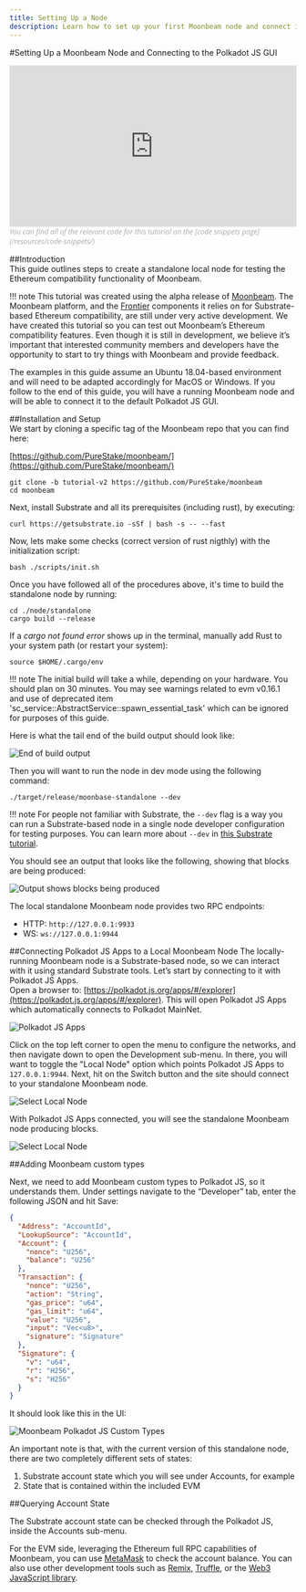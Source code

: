 ```yaml
---
title: Setting Up a Node
description: Learn how to set up your first Moonbeam node and connect it to the Polkadot JS GUI.
---
```


#Setting Up a Moonbeam Node and Connecting to the Polkadot JS GUI  
<style>.embed-container { position: relative; padding-bottom: 56.25%; height: 0; overflow: hidden; max-width: 100%; } .embed-container iframe, .embed-container object, .embed-container embed { position: absolute; top: 0; left: 0; width: 100%; height: 100%; }</style><div class='embed-container'><iframe src='https://www.youtube.com/embed//0HZDeqBhCXM' frameborder='0' allowfullscreen></iframe></div>
<style>.caption { font-family: Open Sans, sans-serif; font-size: 0.9em; color: rgba(170, 170, 170, 1); font-style: italic; letter-spacing: 0px; position: relative;}</style><div class='caption'>You can find all of the relevant code for this tutorial on the [code snippets page](/resources/code-snippets/)</div>

##Introduction  
This guide outlines steps to create a standalone local node for testing the Ethereum compatibility functionality of Moonbeam.

!!! note
    This tutorial was created using the alpha release of [Moonbeam](https://github.com/PureStake/moonbeam/). The Moonbeam platform, and the [Frontier](https://github.com/paritytech/frontier) components it relies on for Substrate-based Ethereum compatibility, are still under very active development. We have created this tutorial so you can test out Moonbeam’s Ethereum compatibility features. Even though it is still in development, we believe it’s important that interested community members and developers have the opportunity to start to try things with Moonbeam and provide feedback.

The examples in this guide assume an Ubuntu 18.04-based environment and will need to be adapted accordingly for MacOS or Windows. If you follow to the end of this guide, you will have a running Moonbeam node and will be able to connect it to the default Polkadot JS GUI.

##Installation and Setup  
We start by cloning a specific tag of the Moonbeam repo that you can find here:

[https://github.com/PureStake/moonbeam/](https://github.com/PureStake/moonbeam/)

```
git clone -b tutorial-v2 https://github.com/PureStake/moonbeam
cd moonbeam
```

Next, install Substrate and all its prerequisites (including rust), by executing:

```
curl https://getsubstrate.io -sSf | bash -s -- --fast
```

Now, lets make some checks (correct version of rust nigthly) with the initialization script:

```
bash ./scripts/init.sh
```

Once you have followed all of the procedures above, it's time to build the standalone node by running:

```
cd ./node/standalone
cargo build --release
```

If a _cargo not found error_ shows up in the terminal, manually add Rust to your system path (or restart your system):

```
source $HOME/.cargo/env
```

!!! note
    The initial build will take a while, depending on your hardware. You should plan on 30 minutes. You may see warnings related to evm v0.16.1 and use of deprecated item 'sc_service::AbstractService::spawn_essential_task' which can be ignored for purposes of this guide.

Here is what the tail end of the build output should look like:

![End of build output](/images/setting-up-a-node/setting-up-node-2b.png)

Then you will want to run the node in dev mode using the following command:

```
./target/release/moonbase-standalone --dev
```

!!! note
    For people not familiar with Substrate, the `--dev` flag is a way you can run a Substrate-based node in a single node developer configuration for testing purposes. You can learn more about `--dev` in [this Substrate tutorial](https://substrate.dev/docs/en/tutorials/create-your-first-substrate-chain/interact).

You should see an output that looks like the following, showing that blocks are being produced:

![Output shows blocks being produced](/images/setting-up-a-node/setting-up-node-3b.png)

The local standalone Moonbeam node provides two RPC endpoints:
-  HTTP: `http://127.0.0.1:9933`
-  WS: `ws://127.0.0.1:9944` 

##Connecting Polkadot JS Apps to a Local Moonbeam Node
The locally-running Moonbeam node is a Substrate-based node, so we can interact with it using standard Substrate tools. Let’s start by connecting to it with Polkadot JS Apps.  
Open a browser to: [https://polkadot.js.org/apps/#/explorer](https://polkadot.js.org/apps/#/explorer). This will open Polkadot JS Apps which automatically connects to Polkadot MainNet. 

![Polkadot JS Apps](/images/setting-up-a-node/setting-up-node-4b.png)

Click on the top left corner to open the menu to configure the networks, and then navigate down to open the Development sub-menu. In there,  you will want to toggle the "Local Node" option which points Polkadot JS Apps to `127.0.0.1:9944`. Next, hit on the Switch button and the site should connect to your standalone Moonbeam node.

![Select Local Node](/images/setting-up-a-node/setting-up-node-5b.png)

With Polkadot JS Apps connected, you will see the standalone Moonbeam node producing blocks.

![Select Local Node](/images/setting-up-a-node/setting-up-node-6b.png)

##Adding Moonbeam custom types

Next, we need to add Moonbeam custom types to Polkadot JS, so it understands them. Under settings navigate to the “Developer” tab, enter the following JSON and hit Save:

``` json
{
  "Address": "AccountId",
  "LookupSource": "AccountId",
  "Account": {
    "nonce": "U256",
    "balance": "U256"
  },
  "Transaction": {
    "nonce": "U256",
    "action": "String",
    "gas_price": "u64",
    "gas_limit": "u64",
    "value": "U256",
    "input": "Vec<u8>",
    "signature": "Signature"
  },
  "Signature": {
    "v": "u64",
    "r": "H256",
    "s": "H256"
  }
}
```

It should look like this in the UI:

![Moonbeam Polkadot JS Custom Types](/images/setting-up-a-node/setting-up-node-7a.png)

An important note is that, with the current version of this standalone node, there are two completely different sets of states:

1. Substrate account state which you will see under Accounts, for example
2. State that is contained within the included EVM

##Querying Account State

The Substrate account state can be checked through the Polkadot JS, inside the Accounts sub-menu. 

For the EVM side, leveraging the Ethereum full RPC capabilities of Moonbeam, you can use [MetaMask](/getting-started/using-metamask/) to check the account balance. You can also use other development tools such as [Remix](/getting-started/using-remix/), [Truffle](/getting-started/using-truffle/), or the [Web3 JavaScript library](/getting-started/web3-transaction/).

